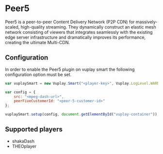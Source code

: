 # Peer5

Peer5 is a peer-to-peer Content Delivery Network (P2P CDN) for massively-scaled, high-quality streaming. They dynamically construct an elastic mesh network consisting of viewers that integrates seamlessly with the existing edge server infrastructure and dramatically improves its performance, creating the ultimate Multi-CDN.

## Configuration

In order to enable the Peer5 plugin on vuplay smart the following configuration option must be set.

``` javascript
var vuplaySmart = new Vuplay.Smart("<player-key>", Vuplay.LogLevel.WARN);

var config = {
    src: "<mpeg-dash-url>",
    peerFiveCustomerId: "<peer-5-customer-id>"
};

vuplaySmart.setup(config, document.getElementById("vuplay-container"));
```

## Supported players

- shakaDash
- THEOplayer